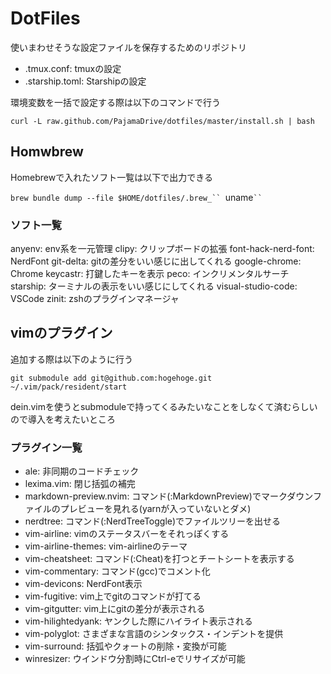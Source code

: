 # DotFiles
使いまわせそうな設定ファイルを保存するためのリポジトリ

* .tmux.conf: tmuxの設定 
* .starship.toml: Starshipの設定

環境変数を一括で設定する際は以下のコマンドで行う

`curl -L raw.github.com/PajamaDrive/dotfiles/master/install.sh | bash`

## Homwbrew
Homebrewで入れたソフト一覧は以下で出力できる

`brew bundle dump --file $HOME/dotfiles/.brew_`` `uname` `` `

### ソフト一覧
anyenv: env系を一元管理
clipy: クリップボードの拡張
font-hack-nerd-font: NerdFont
git-delta: gitの差分をいい感じに出してくれる
google-chrome: Chrome
keycastr: 打鍵したキーを表示
peco: インクリメンタルサーチ
starship: ターミナルの表示をいい感じにしてくれる
visual-studio-code: VSCode
zinit: zshのプラグインマネージャ

## vimのプラグイン
追加する際は以下のように行う

`git submodule add git@github.com:hogehoge.git ~/.vim/pack/resident/start`

dein.vimを使うとsubmoduleで持ってくるみたいなことをしなくて済むらしいので導入を考えたいところ

### プラグイン一覧
* ale: 非同期のコードチェック
* lexima.vim: 閉じ括弧の補完
* markdown-preview.nvim: コマンド(:MarkdownPreview)でマークダウンファイルのプレビューを見れる(yarnが入っていないとダメ)
* nerdtree: コマンド(:NerdTreeToggle)でファイルツリーを出せる
* vim-airline: vimのステータスバーをそれっぽくする
* vim-airline-themes: vim-airlineのテーマ
* vim-cheatsheet: コマンド(:Cheat)を打つとチートシートを表示する
* vim-commentary: コマンド(gcc)でコメント化
* vim-devicons: NerdFont表示
* vim-fugitive: vim上でgitのコマンドが打てる
* vim-gitgutter: vim上にgitの差分が表示される
* vim-hilightedyank: ヤンクした際にハイライト表示される
* vim-polyglot: さまざまな言語のシンタックス・インデントを提供
* vim-surround: 括弧やクォートの削除・変換が可能
* winresizer: ウインドウ分割時にCtrl-eでリサイズが可能

